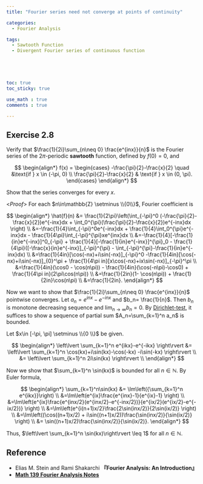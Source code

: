 ```yaml
---
title: "Fourier series need not converge at points of continuity"

categories:
  - Fourier Analysis

tags:
  - Sawtooth Function
  - Divergent Fourier series of continuous function





toc: true
toc_sticky: true

use_math : true
comments : true

---
```


## Exercise 2.8
Verify that $\frac{1}{2i}\sum_{n\neq 0} \frac{e^{inx}}{n}$ is the Fourier series of the $2\pi$-periodic **sawtooth** function, defined by $f(0)=0$, and 

$$
\begin{align*}
f(x) = \begin{cases}
-\frac{\pi}{2}-\frac{x}{2} \quad &\text{if } x \in (-\pi, 0) \\
\frac{\pi}{2}-\frac{x}{2} & \text{if } x \in (0, \pi).
\end{cases}
\end{align*}
$$

Show that the series converges for every $x$. 


<*Proof*>
For each $n\in\mathbb{Z} \setminus \\{0\\}$, Fourier coefficient is 

$$
\begin{align*}
\hat{f}(n) &= \frac{1}{2\pi}\left(\int_{-\pi}^0 (-\frac{\pi}{2}-\frac{x}{2})e^{-inx}dx + \int_0^{\pi}(\frac{\pi}{2}-\frac{x}{2})e^{-inx}dx  \right) \\
&=-\frac{1}{4}\int_{-\pi}^0e^{-inx}dx + \frac{1}{4}\int_0^{\pi}e^{-inx}dx - \frac{1}{4\pi}\int_{-\pi}^{\pi}xe^{inx}dx \\
&=-\frac{1}{4}[-\frac{1}{in}e^{-inx}]^0_{-\pi} + \frac{1}{4}[-\frac{1}{in}e^{-inx}]^{\pi}_0 - \frac{1}{4\pi}([-\frac{x}{in}e^{-inx}]_{-\pi}^{\pi} - \int_{-\pi}^{\pi}-\frac{1}{in}e^{-inx}dx) \\
&=\frac{1}{4in}[\cos(-nx)+i\sin(-nx)]_{-\pi}^0 -\frac{1}{4in}[\cos(-nx)+i\sin(-nx)]_{0}^\pi + \frac{1}{4\pi in}[x\cos(-nx)+ix\sin(-nx)]_{-\pi}^\pi \\
&=\frac{1}{4in}(\cos0 - \cos(n\pi)) - \frac{1}{4in}(\cos(-n\pi)-\cos0) + \frac{1}{4\pi in}(2\pi\cos(n\pi)) \\
&=\frac{1}{2in}(1- \cos(n\pi)) + \frac{1}{2in}\cos(n\pi) \\
&=\frac{1}{2in}.
\end{align*}
$$

Now we want to show that $\frac{1}{2i}\sum_{n\neq 0} \frac{e^{inx}}{n}$ pointwise converges. Let $a_n=e^{inx}-e^{-inx}$ and  $b_n= \frac{1}{n}$. Then $b_n$ is monotone decreasing sequence and $\lim_{n\to\infty}b_n=0$. By [Dirichlet-test](https://seanie12.github.io/blog/analysis/dirichlet-test/#theorem-722-dirichlet-test), it suffices to show a sequence  of partial sum $A_n=\sum_{k=1}^n a_n$ is bounded. 

Let $x\in [-\pi, \pi] \setminus \\{0 \\}$ be given. 

$$
\begin{align*}
\left\lvert \sum_{k=1}^n e^{ikx}-e^{-ikx} \right\rvert &= \left\lvert \sum_{k=1}^n \cos(kx)+i\sin(kx)-\cos(-kx) -i\sin(-kx) \right\rvert \\
&= \left\lvert \sum_{k=1}^n 2i\sin(kx) \right\rvert \\
\end{align*}
$$ 

Now we show that $\sum_{k=1}^n \sin(kx)$ is bounded for all $n\in\mathbb{N}$.  By Euler formula,

$$
\begin{align*}
\sum_{k=1}^n\sin(kx) &= \Im\left({\sum_{k=1}^n e^{ikx}}\right) \\
&=\Im\left(e^{ix}\frac{e^{inx}-1}{e^{ix}-1} \right) \\
&=\Im\left(e^{ix}\frac{e^{inx/2}(e^{inx/2}-e^{-inx/2})}{e^{ix/2}(e^{ix/2}-e^{-ix/2})} \right) \\
&=\Im\left(e^{i(n+1)x/2}\frac{2\sin(inx/2)}{2\sin(ix/2)} \right) \\
&=\Im\left((\cos((n+1)x/2) + i\sin((n+1)x/2))\frac{\sin(inx/2)}{\sin(ix/2)} \right)  \\
&= \sin((n+1)x/2)\frac{\sin(inx/2)}{\sin(ix/2)}.
\end{align*}
$$

Thus, $\left\lvert \sum_{k=1}^n \sin(kx)\right\rvert \leq 1$ for all $n\in\mathbb{N}$.
$$\tag*{$\square$}$$



## Reference
- Elias M. Stein and  Rami Shakarchi **『**Fourier Analysis: An Introduction**』**
- **[Math 139 Fourier Analysis Notes](https://drive.google.com/file/d/1f1pp1QkF0BqqLELBrKyk69X0ofd3SjdR/view?usp=sharing)**

